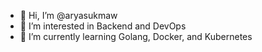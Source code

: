 - 👋 Hi, I’m @aryasukmaw
- 👀 I’m interested in Backend and DevOps
- 🌱 I’m currently learning Golang, Docker, and Kubernetes

<!---
aryasukmaw/aryasukmaw is a ✨ special ✨ repository because its `README.md` (this file) appears on your GitHub profile.
You can click the Preview link to take a look at your changes.
--->
